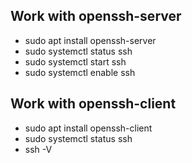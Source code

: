 ## Work with openssh-server

-   sudo apt install openssh-server
-   sudo systemctl status ssh
-   sudo systemctl start ssh
-   sudo systemctl enable ssh


## Work with openssh-client

-   sudo apt install openssh-client
-   sudo systemctl status ssh
-   ssh -V

